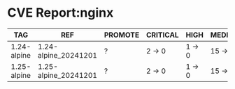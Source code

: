 # CVE Report:nginx
|     TAG     |         REF          | PROMOTE | CRITICAL |  HIGH  |  MEDIUM  |  LOW   | UNKNOWN |
|-------------|----------------------|---------|----------|--------|----------|--------|---------|
| 1.24-alpine | 1.24-alpine_20241201 | ?       | 2 -> 0   | 1 -> 0 | 15 -> 12 | 2 -> 0 | 0 -> 0  |
| 1.25-alpine | 1.25-alpine_20241201 | ?       | 2 -> 0   | 1 -> 0 | 15 -> 12 | 2 -> 0 | 0 -> 0  |
